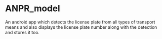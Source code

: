 # ANPR_model
An android app which detects the license plate from all types of transport means and also displays the license plate number along with the detection and stores it too.
